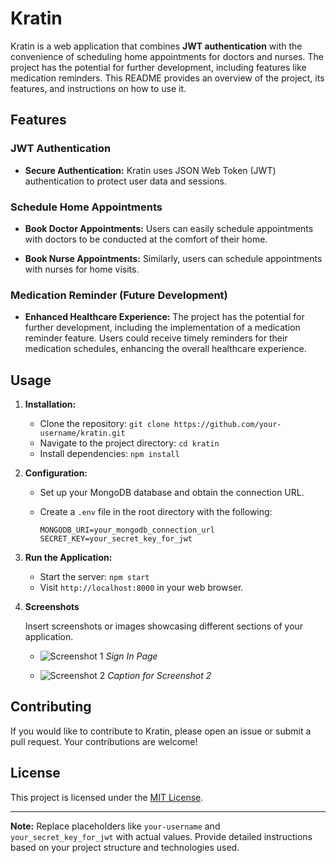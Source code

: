 # Kratin

Kratin is a web application that combines **JWT authentication** with the convenience of scheduling home appointments for doctors and nurses. The project has the potential for further development, including features like medication reminders. This README provides an overview of the project, its features, and instructions on how to use it.

## Features

### JWT Authentication

- **Secure Authentication:** Kratin uses JSON Web Token (JWT) authentication to protect user data and sessions.

### Schedule Home Appointments

- **Book Doctor Appointments:** Users can easily schedule appointments with doctors to be conducted at the comfort of their home.
  
- **Book Nurse Appointments:** Similarly, users can schedule appointments with nurses for home visits.

### Medication Reminder (Future Development)

- **Enhanced Healthcare Experience:** The project has the potential for further development, including the implementation of a medication reminder feature. Users could receive timely reminders for their medication schedules, enhancing the overall healthcare experience.

## Usage

1. **Installation:**
   - Clone the repository: `git clone https://github.com/your-username/kratin.git`
   - Navigate to the project directory: `cd kratin`
   - Install dependencies: `npm install`

2. **Configuration:**
   - Set up your MongoDB database and obtain the connection URL.
   - Create a `.env` file in the root directory with the following:

     ```plaintext
     MONGODB_URI=your_mongodb_connection_url
     SECRET_KEY=your_secret_key_for_jwt
     ```

3. **Run the Application:**
   - Start the server: `npm start`
   - Visit `http://localhost:8000` in your web browser.

4. **Screenshots**

   Insert screenshots or images showcasing different sections of your application.

   - ![Screenshot 1](screenshots/signIn.jpeg)
     *Sign In Page*

   - ![Screenshot 2](screenshots/screenshot2.png)
     *Caption for Screenshot 2*

   

## Contributing

If you would like to contribute to Kratin, please open an issue or submit a pull request. Your contributions are welcome!

## License

This project is licensed under the [MIT License](LICENSE).

---

**Note:** Replace placeholders like `your-username` and `your_secret_key_for_jwt` with actual values. Provide detailed instructions based on your project structure and technologies used.
